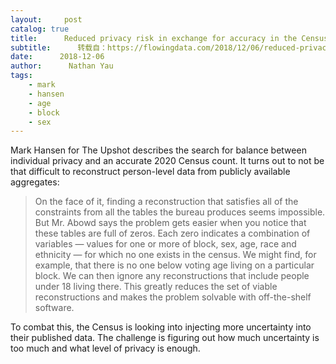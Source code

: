 ```yaml
---
layout:     post
catalog: true
title:      Reduced privacy risk in exchange for accuracy in the Census count
subtitle:      转载自：https://flowingdata.com/2018/12/06/reduced-privacy-risk-in-exchange-for-accuracy-in-the-census-count/
date:      2018-12-06
author:      Nathan Yau
tags:
    - mark
    - hansen
    - age
    - block
    - sex
---
```


Mark Hansen for The Upshot describes the search for balance between individual privacy and an accurate 2020 Census count. It turns out to not be that difficult to reconstruct person-level data from publicly available aggregates:

> On the face of it, finding a reconstruction that satisfies all of the constraints from all the tables the bureau produces seems impossible. But Mr. Abowd says the problem gets easier when you notice that these tables are full of zeros. Each zero indicates a combination of variables — values for one or more of block, sex, age, race and ethnicity — for which no one exists in the census. We might find, for example, that there is no one below voting age living on a particular block. We can then ignore any reconstructions that include people under 18 living there. This greatly reduces the set of viable reconstructions and makes the problem solvable with off-the-shelf software.

To combat this, the Census is looking into injecting more uncertainty into their published data. The challenge is figuring out how much uncertainty is too much and what level of privacy is enough.
